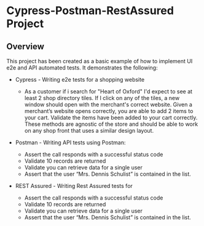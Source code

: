 # Cypress-Postman-RestAssured Project

## Overview
This project has been created as a basic example of how to implement UI e2e and API automated tests. It demonstrates the following:

- Cypress - Writing e2e tests for a shopping website
    - As a customer if i search for "Heart of Oxford" I'd expect to see at least 2 shop directory tiles. If I click on any of the tiles, a new window should open with the merchant's correct website. Given a merchant’s website opens correctly, you are able to add 2 items to your cart. Validate the items have been added to your cart correctly. 
    These methods are agnostic of the store and should be able to work on any shop front that uses a similar design layout. 

- Postman - Writing API tests using Postman:
    - Assert the call responds with a successful status code 
    - Validate 10 records are returned 
    - Validate you can retrieve data for a single user 
    - Assert that the user “Mrs. Dennis Schulist” is contained in the list. 
- REST Assured - Writing Rest Assured tests for
    - Assert the call responds with a successful status code 
    - Validate 10 records are returned 
    - Validate you can retrieve data for a single user 
    - Assert that the user “Mrs. Dennis Schulist” is contained in the list. 
